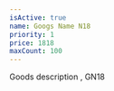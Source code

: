 ```yaml
---
isActive: true
name: Googs Name N18
priority: 1
price: 1818
maxCount: 100
---
```


Goods description , GN18